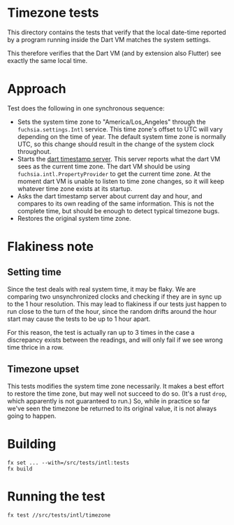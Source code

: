 # Timezone tests

This directory contains the tests that verify that the local date-time reported by
a program running inside the Dart VM matches the system settings.

This therefore verifies that the Dart VM (and by extension also Flutter) see
exactly the same local time.

# Approach

Test does the following in one synchronous sequence:

* Sets the system time zone to "America/Los_Angeles" through the 
  `fuchsia.settings.Intl` service. This time zone's offset to UTC will vary
  depending on the time of year.  The default system time zone is normally UTC,
  so this change should result in the change of the system clock throughout.
* Starts the [dart timestamp server](../timestamp-server-dart/README.md).  This
  server reports what the dart VM sees as the current time zone.  The dart VM
  should be using `fuchsia.intl.PropertyProvider` to get the current time zone.
  At the moment dart VM is unable to listen to time zone changes, so it will 
  keep whatever time zone exists at its startup.
* Asks the dart timestamp server about current day and hour, and compares to
  its own reading of the same information.  This is not the complete time, but
  should be enough to detect typical timezone bugs.
* Restores the original system time zone.

# Flakiness note

## Setting time

Since the test deals with real system time, it may be flaky.  We are comparing
two unsynchronized clocks and checking if they are in sync up to the 1 hour
resolution.  This may lead to flakiness if our tests just happen to run close
to the turn of the hour, since the random drifts around the hour start may
cause the tests to be up to 1 hour apart.

For this reason, the test is actually ran up to 3 times in the case a 
discrepancy exists between the readings, and will only fail if we see wrong time
thrice in a row.

## Timezone upset

This tests modifies the system time zone necessarily.  It makes a best effort
to restore the time zone, but may well not succeed to do so. (It's a rust
`drop`, which apparently is not guaranteed to run.)  So, while in practice 
so far we've seen the timezone be returned to its original value, it is not 
always going to happen.

# Building

```
fx set ... --with=/src/tests/intl:tests
fx build
```

# Running the test

```
fx test //src/tests/intl/timezone
```
